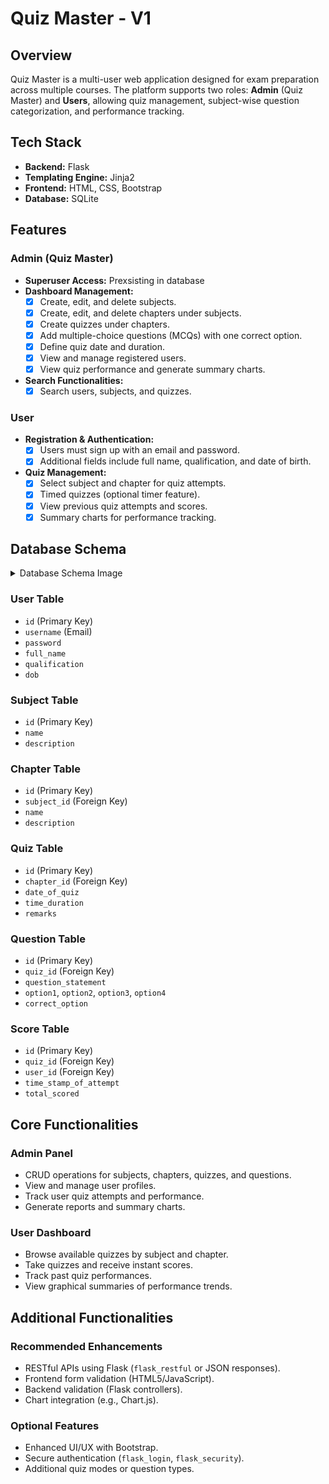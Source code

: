 # Quiz Master - V1

## Overview
Quiz Master is a multi-user web application designed for exam preparation across multiple courses. The platform supports two roles: **Admin** (Quiz Master) and **Users**, allowing quiz management, subject-wise question categorization, and performance tracking.

## Tech Stack
- **Backend:** Flask
- **Templating Engine:** Jinja2
- **Frontend:** HTML, CSS, Bootstrap
- **Database:** SQLite

## Features
### Admin (Quiz Master)
- **Superuser Access:** Prexsisting in database
- **Dashboard Management:**
  - [x] Create, edit, and delete subjects.
  - [x] Create, edit, and delete chapters under subjects.
  - [x] Create quizzes under chapters.
  - [x] Add multiple-choice questions (MCQs) with one correct option.
  - [x] Define quiz date and duration.
  - [x] View and manage registered users.
  - [x] View quiz performance and generate summary charts.
- **Search Functionalities:**
  - [x] Search users, subjects, and quizzes.

### User
- **Registration & Authentication:**
  - [x] Users must sign up with an email and password.
  - [x] Additional fields include full name, qualification, and date of birth.
- **Quiz Management:**
  - [x] Select subject and chapter for quiz attempts.
  - [x] Timed quizzes (optional timer feature).
  - [x] View previous quiz attempts and scores.
  - [x] Summary charts for performance tracking.

## Database Schema

<details>
<summary>Database Schema Image</summary>
  
  ![image](.github/DatabaseSchema.png)
  
</details>

### User Table
- `id` (Primary Key)
- `username` (Email)
- `password`
- `full_name`
- `qualification`
- `dob`

### Subject Table
- `id` (Primary Key)
- `name`
- `description`

### Chapter Table
- `id` (Primary Key)
- `subject_id` (Foreign Key)
- `name`
- `description`

### Quiz Table
- `id` (Primary Key)
- `chapter_id` (Foreign Key)
- `date_of_quiz`
- `time_duration`
- `remarks`

### Question Table
- `id` (Primary Key)
- `quiz_id` (Foreign Key)
- `question_statement`
- `option1`, `option2`, `option3`, `option4`
- `correct_option`

### Score Table
- `id` (Primary Key)
- `quiz_id` (Foreign Key)
- `user_id` (Foreign Key)
- `time_stamp_of_attempt`
- `total_scored`

## Core Functionalities
### Admin Panel
- CRUD operations for subjects, chapters, quizzes, and questions.
- View and manage user profiles.
- Track user quiz attempts and performance.
- Generate reports and summary charts.

### User Dashboard
- Browse available quizzes by subject and chapter.
- Take quizzes and receive instant scores.
- Track past quiz performances.
- View graphical summaries of performance trends.

## Additional Functionalities
### Recommended Enhancements
- RESTful APIs using Flask (`flask_restful` or JSON responses).
- Frontend form validation (HTML5/JavaScript).
- Backend validation (Flask controllers).
- Chart integration (e.g., Chart.js).

### Optional Features
- Enhanced UI/UX with Bootstrap.
- Secure authentication (`flask_login`, `flask_security`).
- Additional quiz modes or question types.


